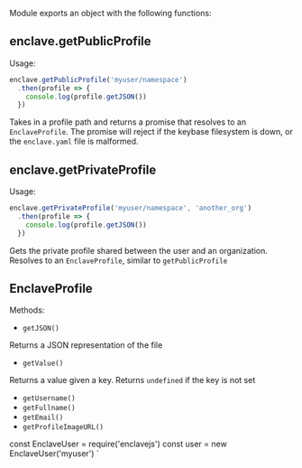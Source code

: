 Module exports an object with the following functions:

## enclave.getPublicProfile

Usage:

```js 
enclave.getPublicProfile('myuser/namespace')
  .then(profile => {
    console.log(profile.getJSON())
  })
```

Takes in a profile path and returns a promise that
resolves to an `EnclaveProfile`. The promise will
reject if the keybase filesystem is down, or the
`enclave.yaml` file is malformed.

## enclave.getPrivateProfile

Usage:

```js 
enclave.getPrivateProfile('myuser/namespace', 'another_org')
  .then(profile => {
    console.log(profile.getJSON())
  })
```

Gets the private profile shared between the user and an organization.
Resolves to an `EnclaveProfile`, similar to `getPublicProfile`

## EnclaveProfile

Methods:

* `getJSON()`

Returns a JSON representation of the file

* `getValue()`

Returns a value given a key. Returns `undefined` if the key is not set

* `getUsername()`
* `getFullname()`
* `getEmail()`
* `getProfileImageURL()`

const EnclaveUser = require('enclavejs')
const user = new EnclaveUser('myuser')
`
